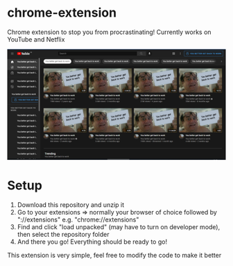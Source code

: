# chrome-extension
Chrome extension to stop you from procrastinating! Currently works on YouTube and Netflix

<img src="prev.PNG" />

# Setup
1. Download this repository and unzip it 
2. Go to your extensions => normally your browser of choice followed by "://extensions" e.g. "chrome://extensions"
3. Find and click "load unpacked" (may have to turn on developer mode), then select the repository folder
4. And there you go! Everything should be ready to go!

This extension is very simple, feel free to modify the code to make it better
